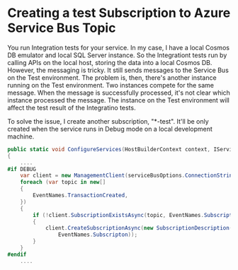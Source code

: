 # Creating a test Subscription to Azure Service Bus Topic

You run Integration tests for your service. In my case, I have a local Cosmos DB emulator and local SQL Server instance. So the Integrationt tests run by calling APIs on the local host, storing the data into a local Cosmos DB. However, the messaging is tricky. It still sends messages to the Service Bus on the Test environment. The problem is, then, there's another instance running on the Test environment. Two instances compete for the same message. When the message is successfully processed, it's not clear which instance processed the message. The instance on the Test environment will affect the test result of the Integratino tests. 

To solve the issue, I create another subscription, "\*-test". It'll be only created when the service runs in Debug mode on a local development machine. 

```csharp
public static void ConfigureServices(HostBuilderContext context, IServiceCollection services)
{
    ....
#if DEBUG
    var client = new ManagementClient(serviceBusOptions.ConnectionString);
    foreach (var topic in new[]
    {
        EventNames.TransactionCreated,
    })
    {
        if (!client.SubscriptionExistsAsync(topic, EventNames.Subscripton).GetAwaiter().GetResult())
        {
            client.CreateSubscriptionAsync(new SubscriptionDescription(topic,
                EventNames.Subscripton));
        }
    }
#endif
    ....    

```

